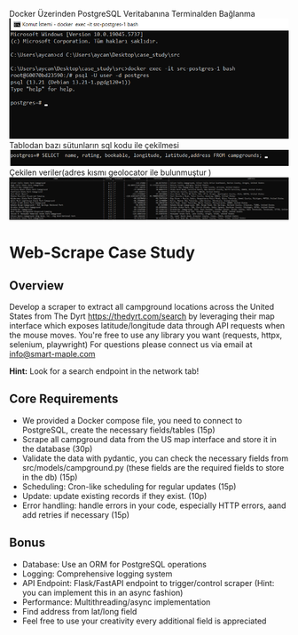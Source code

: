 
Docker Üzerinden PostgreSQL Veritabanına Terminalden Bağlanma
![Docker Üzerinden PostgreSQL Veritabanına Terminalden Bağlanma](image1.png
)
Tablodan bazı sütunların sql kodu ile çekilmesi
![Docker Üzerinden PostgreSQL Veritabanına Terminalden Bağlanma](image2.png
)
Çekilen veriler(adres kısmı geolocator ile bulunmuştur )
![Docker Üzerinden PostgreSQL Veritabanına Terminalden Bağlanma](image3.png
)















# Web-Scrape Case Study

## Overview
Develop a scraper to extract all campground locations across the United States from The Dyrt https://thedyrt.com/search by leveraging their map interface which exposes latitude/longitude data through API requests when the mouse moves. You're free to use any library you want (requests, httpx, selenium, playwright)
For questions please connect us via email at info@smart-maple.com

**Hint:** Look for a search endpoint in the network tab!

## Core Requirements
- We provided a Docker compose file, you need to connect to PostgreSQL, create the necessary fields/tables (15p)
- Scrape all campground data from the US map interface and store it in the database (30p)
- Validate the data with pydantic, you can check the necessary fields from src/models/campground.py (these fields are the required fields to store in the db) (15p)
- Scheduling: Cron-like scheduling for regular updates (15p)
- Update: update existing records if they exist. (10p)
- Error handling: handle errors in your code, especially HTTP errors, aand add retries if necessary (15p)

## Bonus
- Database: Use an ORM for PostgreSQL operations
- Logging: Comprehensive logging system
- API Endpoint: Flask/FastAPI endpoint to trigger/control scraper 
  (Hint: you can implement this in an async fashion)
- Performance: Multithreading/async implementation
- Find address from lat/long field
- Feel free to use your creativity every additional field is appreciated
